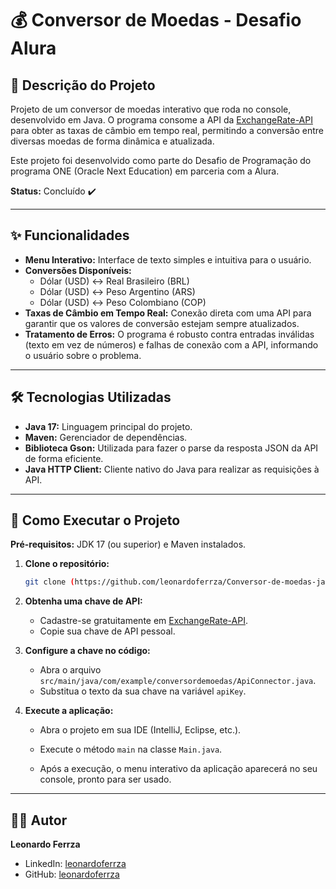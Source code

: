 # 💰 Conversor de Moedas - Desafio Alura

## 📜 Descrição do Projeto
Projeto de um conversor de moedas interativo que roda no console, desenvolvido em Java. O programa consome a API da [ExchangeRate-API](https://www.exchangerate-api.com/) para obter as taxas de câmbio em tempo real, permitindo a conversão entre diversas moedas de forma dinâmica e atualizada.

Este projeto foi desenvolvido como parte do Desafio de Programação do programa ONE (Oracle Next Education) em parceria com a Alura.

**Status:** Concluído ✔️

---

## ✨ Funcionalidades

- **Menu Interativo:** Interface de texto simples e intuitiva para o usuário.
- **Conversões Disponíveis:**
    - Dólar (USD) ↔ Real Brasileiro (BRL)
    - Dólar (USD) ↔ Peso Argentino (ARS)
    - Dólar (USD) ↔ Peso Colombiano (COP)
- **Taxas de Câmbio em Tempo Real:** Conexão direta com uma API para garantir que os valores de conversão estejam sempre atualizados.
- **Tratamento de Erros:** O programa é robusto contra entradas inválidas (texto em vez de números) e falhas de conexão com a API, informando o usuário sobre o problema.

---

## 🛠️ Tecnologias Utilizadas

- **Java 17:** Linguagem principal do projeto.
- **Maven:** Gerenciador de dependências.
- **Biblioteca Gson:** Utilizada para fazer o parse da resposta JSON da API de forma eficiente.
- **Java HTTP Client:** Cliente nativo do Java para realizar as requisições à API.

---

## 🚀 Como Executar o Projeto

**Pré-requisitos:** JDK 17 (ou superior) e Maven instalados.

1. **Clone o repositório:**
   ```bash
   git clone (https://github.com/leonardoferrza/Conversor-de-moedas-java.git)
   ```
2.  **Obtenha uma chave de API:**
    * Cadastre-se gratuitamente em [ExchangeRate-API](https://www.exchangerate-api.com/).
    * Copie sua chave de API pessoal.

3.  **Configure a chave no código:**
    * Abra o arquivo `src/main/java/com/example/conversordemoedas/ApiConnector.java`.
    * Substitua o texto da sua chave na variável `apiKey`.

4.  **Execute a aplicação:**
    * Abra o projeto em sua IDE (IntelliJ, Eclipse, etc.).
    * Execute o método `main` na classe `Main.java`.

    * Após a execução, o menu interativo da aplicação aparecerá no seu console, pronto para ser usado.
---

## 🧑‍💻 Autor

**Leonardo Ferrza**

* LinkedIn: [leonardoferrza](https://www.linkedin.com/in/leonardoferrza)
* GitHub: [leonardoferrza](https://github.com/leonardoferrza)